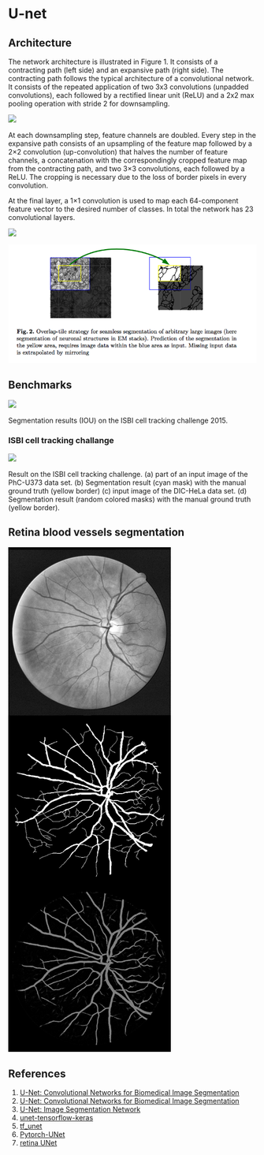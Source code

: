 # U-net

## Architecture 

The network architecture is illustrated in Figure 1. It consists of a contracting path (left side) and an expansive path (right side). The contracting path follows the typical architecture of a convolutional network. It consists of the repeated application of two 3x3 convolutions (unpadded convolutions), each followed by a rectified linear unit (ReLU) and a 2x2 max pooling operation with stride 2 for downsampling. 

![](https://neurohive.io/wp-content/uploads/2018/11/U-net-neural-network-medicine.png)

At each downsampling step, feature channels are doubled. Every step in the expansive path consists of an upsampling of the feature map followed by a 2×2 convolution (up-convolution) that halves the number of feature channels, a concatenation with the correspondingly cropped feature map from the contracting path, and two 3×3 convolutions, each followed by a ReLU. The cropping is necessary due to the loss of border pixels in every convolution.

At the final layer, a 1×1 convolution is used to map each 64-component feature vector to the desired number of classes. In total the network has 23 convolutional layers.

![](https://neurohive.io/wp-content/uploads/2018/11/u-net-x.png)

![Overlap-tile strategy](Overlap-tile_strategy.png)


## Benchmarks

![](https://neurohive.io/wp-content/uploads/2018/11/Capture-5.jpg)

Segmentation results (IOU) on the ISBI cell tracking challenge 2015.

### ISBI cell tracking challange

![](https://neurohive.io/wp-content/uploads/2018/11/Capture-6.jpg)

Result on the ISBI cell tracking challenge. (a) part of an input image of the PhC-U373 data set. (b) Segmentation result (cyan mask) with the manual ground truth (yellow border) (c) input image of the DIC-HeLa data set. (d) Segmentation result (random colored masks) with the manual ground truth (yellow border).

## Retina blood vessels segmentation

![Retina vessels segmentation](https://raw.githubusercontent.com/orobix/retina-unet/master/test/test_Original_GroundTruth_Prediction3.png)


## References 

1. [U-Net: Convolutional Networks for Biomedical Image Segmentation](https://lmb.informatik.uni-freiburg.de/people/ronneber/u-net/)
1. [U-Net: Convolutional Networks for Biomedical Image Segmentation](https://arxiv.org/pdf/1505.04597.pdf)
1. [U-Net: Image Segmentation Network](https://neurohive.io/en/popular-networks/u-net/)
1. [unet-tensorflow-keras](https://github.com/zizhaozhang/unet-tensorflow-keras/blob/master/model.py)
1. [tf_unet](https://github.com/jakeret/tf_unet/blob/master/tf_unet/unet.py)
1. [Pytorch-UNet](https://github.com/milesial/Pytorch-UNet/blob/master/unet/unet_model.py)
1. [retina UNet](https://github.com/orobix/retina-unet)
